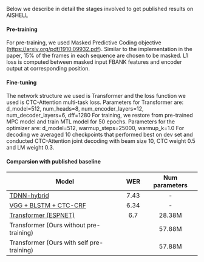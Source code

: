 Below we describe in detail the stages involved to get published results on AISHELL

#### Pre-training

For pre-training, we used Masked Predictive Coding objective (https://arxiv.org/pdf/1910.09932.pdf). Similar to the implementation in the paper, 15% of the frames in each sequence are chosen to be masked.
 L1 loss is computed between masked input FBANK features and encoder output at corresponding position.

#### Fine-tuning

The network structure we used is Transformer and the loss function we used is CTC-Attention multi-task loss.
Parameters for Transformer are: d_model=512, num_heads=8, num_encoder_layers=12, num_decoder_layers=6, dff=1280
For training, we restore from pre-trained MPC model and train MTL model for 50 epochs.
Parameters for the optimizer are: d_model=512, warmup_steps=25000, warmup_k=1.0
For decoding we averaged 10 checkpoints that performed best on dev set and conducted CTC-Attention joint decoding with beam size 10, CTC weight 0.5 and LM weight 0.3.

#### Comparsion with published baseline
Model|WER | Num parameters
-|:-:| :-: |
[TDNN-hybrid](https://www.danielpovey.com/files/2016_interspeech_mmi.pdf)|7.43 | -
[VGG + BLSTM + CTC-CRF](https://arxiv.org/pdf/1911.08747.pdf)|6.34 | -
[Transformer (ESPNET)](https://arxiv.org/abs/1909.06317)|6.7 | 28.38M
Transformer (Ours without pre-training) |  | 57.88M
Transformer (Ours with self pre-training) |  | 57.88M
